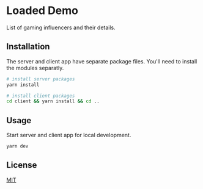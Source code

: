 # Loaded Demo

List of gaming influencers and their details.

## Installation

The server and client app have separate package files. You'll need to install the modules separatly.

```bash
# install server packages
yarn install

# install client packages
cd client && yarn install && cd ..
```

## Usage

Start server and client app for local development.
```bash
yarn dev
```

## License
[MIT](https://choosealicense.com/licenses/mit/)
